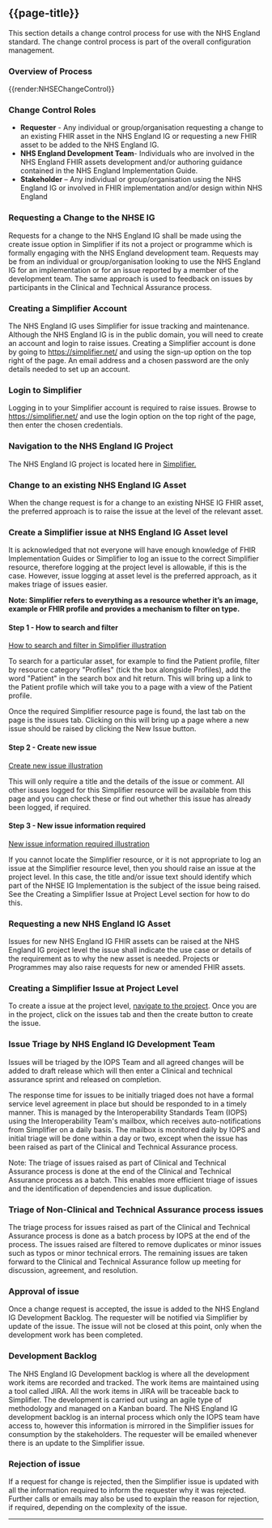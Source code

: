 ## {{page-title}}

This section details a change control process for use with the NHS England standard. The change control process is part of the overall configuration management.

### Overview of Process 

{{render:NHSEChangeControl}} 


### Change Control Roles

- **Requester** - Any individual or group/organisation requesting a change to an existing FHIR asset in the NHS England IG or requesting a new FHIR asset to be added to the NHS England IG.
- **NHS England Development Team**- Individuals who are involved in the NHS England FHIR assets development and/or authoring guidance contained in the NHS England Implementation Guide.
- **Stakeholder** – Any individual or group/organisation using the NHS England IG or involved in FHIR implementation and/or design within NHS England

### Requesting a Change to the NHSE IG

Requests for a change to the NHS England IG shall be made using the create issue option in Simplifier if its not a project or programme which is formally engaging with the NHS England development team. Requests may be from an individual or group/organisation looking to use the NHS England IG for an implementation or for an issue reported by a member of the development team. The same approach is used to feedback on issues by participants in the Clinical and Technical Assurance process.

### Creating a Simplifier Account
The NHS England IG uses Simplifier for issue tracking and maintenance.
Although the NHS England IG is in the public domain, you will need to create an account and login to raise issues. Creating a Simplifier account is done by going to <a href="https://simplifier.net/" target="_blank"> https://simplifier.net/</a> and using the sign-up option on the top right of the page. An email address and a chosen password are the only details needed to set up an account.

### Login to Simplifier 
Logging in to your Simplifier account is required to raise issues. Browse to <a href="https://simplifier.net/" target="_blank">https://simplifier.net/</a> and use the login option on the top right of the page, then enter the chosen credentials. 
<a id="navigateproject"></a>

### Navigation to the NHS England IG Project

The NHS England IG project is located here in <a href="https://simplifier.net/guide/nhs-england-fhir-implementation-guide">Simplifier.</a> 

### Change to an existing NHS England IG Asset
When the change request is for a change to an existing NHSE IG FHIR asset, the preferred approach is to raise the issue at the level of the relevant asset.

### Create a Simplifier issue at NHS England IG Asset level

It is acknowledged that not everyone will have enough knowledge of FHIR Implementation Guides or Simplifier to log an issue to the correct Simplifier resource, therefore logging at the project level is allowable, if this is the case. However, issue logging at asset level is the preferred approach, as it makes triage of issues easier.    

**Note: Simplifier refers to everything as a resource whether it’s an image, example or FHIR profile and provides a mechanism to filter on type.**

#### Step 1 - How to search and filter  
<a href="https://drive.google.com/file/d/1B7c9FOgE0-SYvYZ3qzbGxIDnf1Kdsa9T/view?usp=sharing" target="_blank"> How to search and filter in Simplifier illustration</a>   

To search for a particular asset, for example to find the Patient profile, filter by resource category "Profiles" (tick the box alongside Profiles), add the word "Patient" in the search box and hit return. This will bring up a link to the Patient profile which will take you to a page with a view of the Patient profile.

Once the required Simplifier resource page is found, the last tab on the page is the issues tab. Clicking on this will bring up a page where a new issue should be raised by clicking the New Issue button.

#### Step 2 - Create new issue
<a href="https://drive.google.com/file/d/1QkFbCCnUHs48B-GFgfT0OhWpIwvL6z4Q/view?usp=sharing">Create new issue illustration</a>

This will only require a title and the details of the issue or comment. All other issues logged for this Simplifier resource will be available from this page and you can check these or find out whether this issue has already been logged, if required.

#### Step 3 - New issue information required
<a href="https://drive.google.com/file/d/1df2jCXzbX0qS4bh8ndLQEz3jqPC10cKr/view?usp=sharing" target="_blank"> New issue information required illustration</a>

If you cannot locate the Simplifier resource, or it is not appropriate to log an issue at the Simplifier resource level, then you should raise an issue at the project level. In this case, the title and/or issue text should identify which part of the NHSE IG Implementation is the subject of the issue being raised. See the Creating a Simplifier Issue at Project Level section for how to do this.

### Requesting a new NHS England IG Asset
Issues for new NHS England IG FHIR assets can be raised at the NHS England IG project level the issue shall indicate the use case or details of the requirement as to why the new asset is needed. Projects or Programmes may also raise requests for new or amended FHIR assets.

### Creating a Simplifier Issue at Project Level

To create a issue at the project level, [navigate to the project](https://simplifier.net/NHS-England-Implementation-Guide/~introduction "Title"). Once you are in the project, click on the issues tab and then the create button to create the issue.

### Issue Triage by NHS England IG Development Team
Issues will be triaged by the IOPS Team and all agreed changes will be added to draft release which will then enter a Clinical and technical assurance sprint and released on completion.

The response time for issues to be initially triaged does not have a formal service level agreement in place but should be responded to in a timely manner. This is managed by the Interoperability Standards Team (IOPS) using the Interoperability Team's mailbox, which receives auto-notifications from Simplifier on a daily basis. The mailbox is monitored daily by IOPS and initial triage will be done within a day or two, except when the issue has been raised as part of the Clinical and Technical Assurance process.

Note: The triage of issues raised as part of Clinical and Technical Assurance process is done at the end of the Clinical and Technical Assurance process as a batch. This enables more efficient triage of issues and the identification of dependencies and issue duplication.


### Triage of Non-Clinical and Technical Assurance process issues
The triage process for issues raised as part of the Clinical and Technical Assurance process is done as a batch process by IOPS at the end of the process. The issues raised are filtered to remove duplicates or minor issues such as typos or minor technical errors. The remaining issues are taken forward to the Clinical and Technical Assurance follow up meeting for discussion, agreement, and resolution.

### Approval of issue
Once a change request is accepted, the issue is added to the NHS England IG Development Backlog. The requester will be notified via Simplifier by update of the issue. The issue will not be closed at this point, only when the development work has been completed.

### Development Backlog
The NHS England IG Development backlog is where all the development work items are recorded and tracked. The work items are maintained using a tool called JIRA. All the work items in JIRA will be traceable back to Simplifier. The development is carried out using an agile type of methodology and managed on a Kanban board. The NHS England IG development backlog is an internal process which only the IOPS team have access to, however this information is mirrored in the Simplifier issues for consumption by the stakeholders. The requester will be emailed whenever there is an update to the Simplifier issue.

### Rejection of issue

If a request for change is rejected, then the Simplifier issue is updated with all the information required to inform the requester why it  was rejected. Further calls or emails may also be used to explain the reason for rejection, if required, depending on the complexity of the issue. 
 

---

